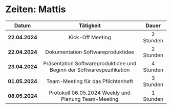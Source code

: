 # Zeiten: Mattis

|     Datum      |             Tätigkeit             |   Dauer   |
| :------------: | :-------------------------------: | :-------: |
| **22.04.2024** |         Kick-Off Meeting          | 2 Stunden |
| **22.04.2024** | Dokumentation Softwareproduktidee | 2 Stunden |
| **23.04.2024** | Präsentation Softwareproduktidee und Beginn der Softwarespezifikation | 4 Stunden  |
| **01.05.2024** | Team-Meeting für das Pflichtenheft | 3 Stunden  |
| **08.05.2024** | Protokoll 06.05.2024 Weekly und Planung Team-Meeting | 1 Stunden  |
